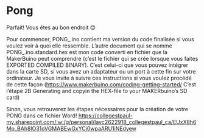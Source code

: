 # Pong

Parfait! Vous êtes au bon endroit 😊

Pour commencer, PONG_.ino contient ma version du code finalisée si vous voulez voir à quoi elle ressemble. L’autre document qui se nomme PONG_.ino.standard.hex est mon code converti en fichier que la MakerBuino peut comprendre (c’est le fichier qui se crée lorsque vous faites EXPORTED COMPILED BINARY). C’est celui-ci que vous pouvez intégrer dans la carte SD, si vous avez un adaptateur ou un port à cette fin sur votre ordinateur. Je vous invite à suivre ces instructions si vous voulez procédé de cette façon (https://www.makerbuino.com/coding-getting-started/ C’est l’étape 2B Generating and copyin the HEX-file to your MAKERbuino’s SD card)


Sinon, vous retrouverez les étapes nécessaires pour la création de votre PONG dans ce fichier Word!
https://collegestpaul-my.sharepoint.com/:w:/g/personal/lavc2622918_collegestpaul_ca/EUxX8h6Mp_BAh8lO31oVGMABEwGxYCj0wpaARU1iNEdyew


